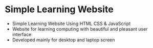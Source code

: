 # Simple Learning Website
* Simple Learning Website Using HTML CSS & JavaScript
* Website for learning computing with beautiful and pleasant user interface
* Developed mainly for desktop and laptop screen
